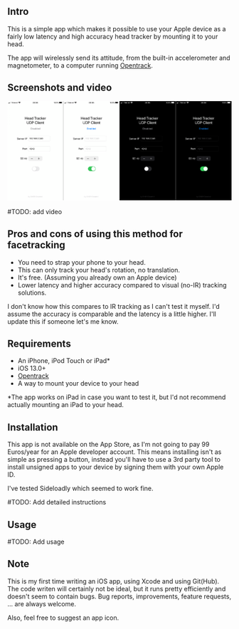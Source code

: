 ## Intro
This is a simple app which makes it possible to use your Apple device as a fairly low latency and high accuracy head tracker by mounting it to your head.

The app will wirelessly send its attitude, from the built-in accelerometer and magnetometer, to a computer running [Opentrack](https://github.com/opentrack/opentrack).

## Screenshots and video
<img src="./screenshots.png" width="700">

#TODO: add video

## Pros and cons of using this method for facetracking
- You need to strap your phone to your head.
- This can only track your head's rotation, no translation.
- It's free. (Assuming you already own an Apple device)
- Lower latency and higher accuracy compared to visual (no-IR) tracking solutions.

I don't know how this compares to IR tracking as I can't test it myself. I'd assume the accuracy is comparable and the latency is a little higher. I'll update this if someone let's me know.

## Requirements
- An iPhone, iPod Touch or iPad*
- iOS 13.0+
- [Opentrack](https://github.com/opentrack/opentrack)
- A way to mount your device to your head

*The app works on iPad in case you want to test it, but I'd not recommend actually mounting an iPad to your head.

## Installation
This app is not available on the App Store, as I'm not going to pay 99 Euros/year for an Apple developer account. This means installing isn't as simple as pressing a button, instead you'll have to use a 3rd party tool to install unsigned apps to your device by signing them with your own Apple ID.

I've tested Sideloadly which seemed to work fine.

#TODO: Add detailed instructions

## Usage
#TODO: Add usage

## Note
This is my first time writing an iOS app, using Xcode and using Git(Hub). The code writen will certainly not be ideal, but it runs pretty efficiently and doesn't seem to contain bugs. Bug reports, improvements, feature requests, ... are always welcome.

Also, feel free to suggest an app icon.

